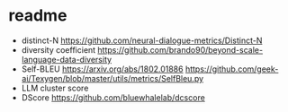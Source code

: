 # readme


- distinct-N
https://github.com/neural-dialogue-metrics/Distinct-N
- diversity coefficient
https://github.com/brando90/beyond-scale-language-data-diversity
- Self-BLEU
https://arxiv.org/abs/1802.01886
https://github.com/geek-ai/Texygen/blob/master/utils/metrics/SelfBleu.py
-  LLM cluster score
-  DScore
https://github.com/bluewhalelab/dcscore